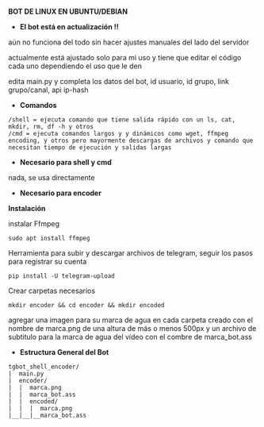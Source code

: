 **BOT DE LINUX EN UBUNTU/DEBIAN**

- **El bot está en actualización !!**

aún no funciona del todo sin hacer ajustes manuales del lado del servidor

actualmente está ajustado solo para mi uso y tiene que editar el código cada uno dependiendo el uso que le den

edita main.py y completa los datos del bot, id usuario, id grupo, link grupo/canal, api ip-hash

- **Comandos**
```
/shell = ejecuta comando que tiene salida rápido con un ls, cat, mkdir, rm, df -h y otros
/cmd = ejecuta comandos largos y y dinámicos como wget, ffmpeg encoding, y otros pero mayormente descargas de archivos y comando que necesitan tiempo de ejecución y salidas largas 
```
- **Necesario para shell y cmd**

nada, se usa directamente

- **Necesario para encoder**

**Instalación**

instalar Ffmpeg
```
sudo apt install ffmpeg
```

Herramienta para subir y descargar archivos de telegram, seguir los pasos para registrar su cuenta
```
pip install -U telegram-upload
```

Crear carpetas necesarios
```
mkdir encoder && cd encoder && mkdir encoded
```

agregar una imagen para su marca de agua en cada carpeta creado con el nombre de marca.png de una altura de más o menos 500px
y un archivo de subtitulo para la marca de agua del vídeo con el combre de marca_bot.ass

- **Estructura General del Bot**
```
tgbot_shell_encoder/
|  main.py
|  encoder/
|  |  marca.png
|  |  marca_bot.ass
|  |  encoded/
|  |  |  marca.png
|__|__|__marca_bot.ass
```
